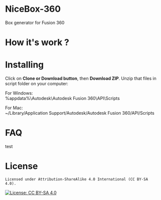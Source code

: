 # NiceBox-360
Box generator for Fusion 360

# How it's work ?
[logo]: https://drive.google.com/file/d/0B3tgYzIk3ZtMbV9MSGt6MEIzNTg/view?usp=sharing "Logo Title Text 2"



# Installing
Click on **Clone or Download button**, then **Download ZIP**. Unzip that files in script folder on your computer:

For Windows:    
%appdata%\Autodesk\Autodesk Fusion 360\API\Scripts

For Mac:    
~/Library/Application Support/Autodesk/Autodesk Fusion 360/API/Scripts

# FAQ
test
# License

    Licensed under Attribution-ShareAlike 4.0 International (CC BY-SA 4.0). 

[![License: CC BY-SA 4.0](https://licensebuttons.net/l/by-sa/4.0/80x15.png)](http://creativecommons.org/licenses/by-sa/4.0/)
